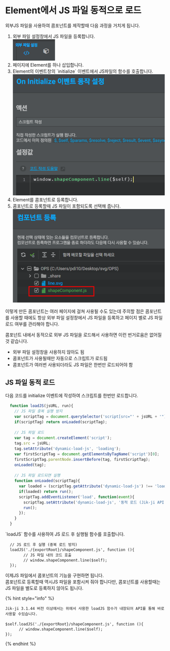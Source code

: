 # Element에서 JS 파일 동적으로 로드

외부JS 파일을 사용하여  콤포넌트를 제작할때 다음 과정을 거치게 됩니다.

1. 외부 파일 설정창에서  JS 파일을  등록합니다.\
   ![](<../.gitbook/assets/image (10).png>)
2. 페이지에 Element를 하나 삽입합니다.
3. Element의  이벤트창의 \`initialize\` 이벤트에서 JS파일의 함수를 호출합니다.\
   ![](../.gitbook/assets/image.png)
4. Element를 콤포넌트로 등록합니다.
5. 콤포넌트로 등록할때 JS 파일이 포함되도록 선택해 줍니다.\
   ![](<../.gitbook/assets/image (3).png>)

이렇게 만든 콤포넌트는 여러 페이지에 걸쳐 사용될 수도 있는데 주의할 점은 콤포넌트를 사용할  때에도 항상 외부 파일 설정창에서 JS 파일을 등록하고 페이지 별로 JS 파일 로드 여부를 관리해야 합니다.

콤포넌트 내에서 동적으로 외부 JS 파일을 로드해서 사용하면 이런 번거로움은 없어질것 같습니다.

* 외부 파일 설정창을 사용하지 않아도 됨
* 콤포넌트가 사용될때만 자동으로 스크립트가 로드됨
* 콤포넌트가 여러번 사용되더라도 JS 파일은 한번만 로드되어야 함

## JS 파일 동적 로드

다음 코드를 initialize 이벤트에 작성하여 스크립트를 한번만 로드합니다.

```javascript
  function loadJS(jsURL, run){
    // JS 파일 중복 실행 방지
    var scriptTag = document.querySelector('script[src="' + jsURL + '"]');
    if(scriptTag) return onLoaded(scriptTag);
    
    // JS 파일 로드
    var tag = document.createElement('script');
    tag.src = jsURL;
    tag.setAttribute('dynamic-load-js', 'loading');
    var firstScriptTag = document.getElementsByTagName('script')[0];
    firstScriptTag.parentNode.insertBefore(tag, firstScriptTag);
    onLoaded(tag);
    
    // JS 파일 로드되면 실행
    function onLoaded(scriptTag){
      var loaded = (scriptTag.getAttribute('dynamic-load-js') !== 'loading');
      if(loaded) return run();
      scriptTag.addEventListener('load', function(event){
        scriptTag.setAttribute('dynamic-load-js', '동적 로드 (Jik-ji API)');
        run();
      });
    }
  }
```

\`loadJS\` 함수를 사용하여 JS 로드 후 실행될 함수를 호출합니다.

```
  // JS 로드 후 실행 (중복 로드 방지)
  loadJS('./{exportRoot}/shapeComponent.js', function (){
        // JS 파일 내의 코드 호출
        // window.shapeComponent.line($self);
  });
```

이제JS 파일에서 콤포넌트의 기능을 구현하면 됩니다.\
콤포넌트로 등록할때 역시JS 파일을 포함시켜 줘야 합니다만, 콤포넌트를  사용할때는 JS 파일을 별도로 등록하지 않아도 됩니다.

{% hint style="info" %}
```
Jik-ji 3.1.44 버전 이상에서는 위에서 사용한 loadJS 함수가 내장되어 API를 통해 바로 사용할 수있습니다.

$self.loadJS('./{exportRoot}/shapeComponent.js', function (){
      // window.shapeComponent.line($self);
});
```
{% endhint %}

